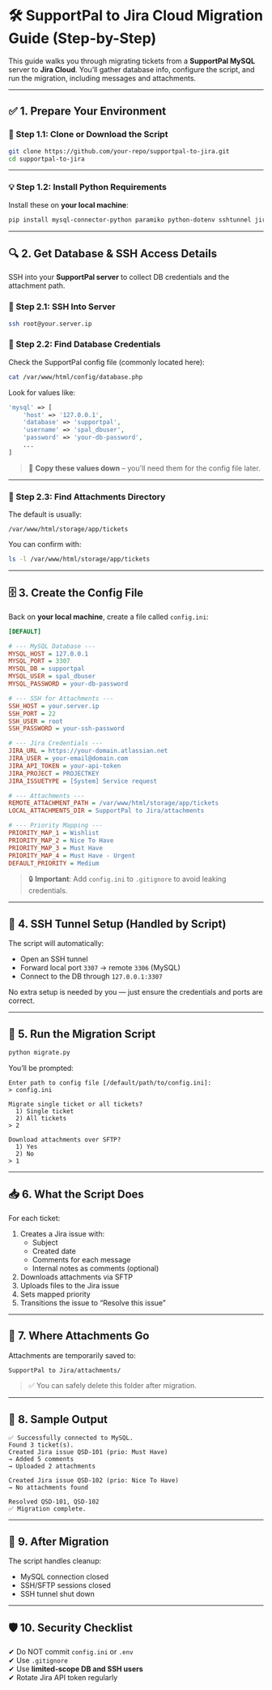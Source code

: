 # 🛠️ SupportPal to Jira Cloud Migration Guide (Step-by-Step)

This guide walks you through migrating tickets from a **SupportPal MySQL** server to **Jira Cloud**. You’ll gather database info, configure the script, and run the migration, including messages and attachments.

---

## ✅ 1. Prepare Your Environment

### 🔽 Step 1.1: Clone or Download the Script

```bash
git clone https://github.com/your-repo/supportpal-to-jira.git
cd supportpal-to-jira
```

---

### 💡 Step 1.2: Install Python Requirements

Install these on **your local machine**:

```bash
pip install mysql-connector-python paramiko python-dotenv sshtunnel jira beautifulsoup4
```

---

## 🔍 2. Get Database & SSH Access Details

SSH into your **SupportPal server** to collect DB credentials and the attachment path.

### 🔐 Step 2.1: SSH Into Server

```bash
ssh root@your.server.ip
```

### 🧾 Step 2.2: Find Database Credentials

Check the SupportPal config file (commonly located here):

```bash
cat /var/www/html/config/database.php
```

Look for values like:

```php
'mysql' => [
    'host' => '127.0.0.1',
    'database' => 'supportpal',
    'username' => 'spal_dbuser',
    'password' => 'your-db-password',
    ...
]
```

> 📌 **Copy these values down** – you'll need them for the config file later.

---

### 🧱 Step 2.3: Find Attachments Directory

The default is usually:

```
/var/www/html/storage/app/tickets
```

You can confirm with:

```bash
ls -l /var/www/html/storage/app/tickets
```

---

## 🗄️ 3. Create the Config File

Back on **your local machine**, create a file called `config.ini`:

```ini
[DEFAULT]

# --- MySQL Database ---
MYSQL_HOST = 127.0.0.1
MYSQL_PORT = 3307
MYSQL_DB = supportpal
MYSQL_USER = spal_dbuser
MYSQL_PASSWORD = your-db-password

# --- SSH for Attachments ---
SSH_HOST = your.server.ip
SSH_PORT = 22
SSH_USER = root
SSH_PASSWORD = your-ssh-password

# --- Jira Credentials ---
JIRA_URL = https://your-domain.atlassian.net
JIRA_USER = your-email@domain.com
JIRA_API_TOKEN = your-api-token
JIRA_PROJECT = PROJECTKEY
JIRA_ISSUETYPE = [System] Service request

# --- Attachments ---
REMOTE_ATTACHMENT_PATH = /var/www/html/storage/app/tickets
LOCAL_ATTACHMENTS_DIR = SupportPal to Jira/attachments

# --- Priority Mapping ---
PRIORITY_MAP_1 = Wishlist
PRIORITY_MAP_2 = Nice To Have
PRIORITY_MAP_3 = Must Have
PRIORITY_MAP_4 = Must Have - Urgent
DEFAULT_PRIORITY = Medium
```

> 🔒 **Important**: Add `config.ini` to `.gitignore` to avoid leaking credentials.

---

## 🔐 4. SSH Tunnel Setup (Handled by Script)

The script will automatically:

- Open an SSH tunnel
- Forward local port `3307` → remote `3306` (MySQL)
- Connect to the DB through `127.0.0.1:3307`

No extra setup is needed by you — just ensure the credentials and ports are correct.

---

## 🚀 5. Run the Migration Script

```bash
python migrate.py
```

You’ll be prompted:

```
Enter path to config file [/default/path/to/config.ini]:
> config.ini

Migrate single ticket or all tickets?
  1) Single ticket
  2) All tickets
> 2

Download attachments over SFTP?
  1) Yes
  2) No
> 1
```

---

## 📥 6. What the Script Does

For each ticket:

1. Creates a Jira issue with:
   - Subject
   - Created date
   - Comments for each message
   - Internal notes as comments (optional)
2. Downloads attachments via SFTP
3. Uploads files to the Jira issue
4. Sets mapped priority
5. Transitions the issue to “Resolve this issue”

---

## 📂 7. Where Attachments Go

Attachments are temporarily saved to:

```bash
SupportPal to Jira/attachments/
```

> ✅ You can safely delete this folder after migration.

---

## 🧪 8. Sample Output

```
✅ Successfully connected to MySQL.
Found 3 ticket(s).
Created Jira issue QSD-101 (prio: Must Have)
→ Added 5 comments
→ Uploaded 2 attachments

Created Jira issue QSD-102 (prio: Nice To Have)
→ No attachments found

Resolved QSD-101, QSD-102
✅ Migration complete.
```

---

## 🧹 9. After Migration

The script handles cleanup:

- MySQL connection closed
- SSH/SFTP sessions closed
- SSH tunnel shut down

---

## 🛡️ 10. Security Checklist

✔ Do NOT commit `config.ini` or `.env`  
✔ Use `.gitignore`  
✔ Use **limited-scope DB and SSH users**  
✔ Rotate Jira API token regularly
